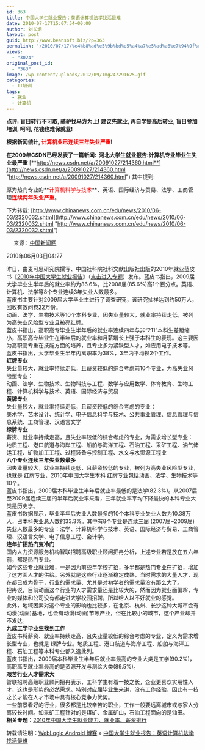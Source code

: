 ```yaml
---
id: 363
title: 中国大学生就业报告：英语计算机法学找活最难
date: 2010-07-17T15:07:54+00:00
author: 刘长炯
layout: post
guid: http://www.beansoft.biz/?p=363
permalink: '/2010/07/17/%e4%b8%ad%e5%9b%bd%e5%a4%a7%e5%ad%a6%e7%94%9f%e5%b0%b1%e4%b8%9a%e6%8a%a5%e5%91%8a%ef%bc%9a%e8%8b%b1%e8%af%ad%e8%ae%a1%e7%ae%97%e6%9c%ba%e6%b3%95%e5%ad%a6%e6%89%be%e6%b4%bb%e6%9c%80%e9%9a%be/'
views:
  - "3024"
original_post_id:
  - "363"
image: /wp-content/uploads/2012/09/Img247291625.gif
categories:
  - IT培训
tags:
  - 就业
  - 计算机
---
```

**点评: 盲目转行不可取, 骑驴找马方为上! 建议先就业, 再自学提高后转业, 盲目参加培训, 呵呵, 花钱也难保就业!**

**根据新闻统计, <font color="#ff0000">计算机业已连续三年失业严重</font>!**

**在2009年CSDN已经发表了一篇新闻:&#160; 河北大学生就业报告:计算机专业毕业生失业最严重** [**http://news.csdn.net/a/20091027/214360.html**](http://news.csdn.net/a/20091027/214360.html "http://news.csdn.net/a/20091027/214360.html") 其中提到: 

原为热门专业的**<font color="#ff0000">计算机科学与技术</font>**、英语、国际经济与贸易、法学、工商管理<font color="#ff0000"><strong>连续两年失业严重</strong></font>。 

下为转载: [http://www.chinanews.com.cn/edu/news/2010/06-03/2320032.shtml](http://www.chinanews.com.cn/edu/news/2010/06-03/2320032.shtml "http://www.chinanews.com.cn/edu/news/2010/06-03/2320032.shtml")

[<img style="border-width:0;" height="15" src="http://photocdn.sohu.com/20061227/Img247291625.gif" border="0" />](http://www.chinanews.com.cn/) 来源：[中国新闻网](http://www.chinanews.com.cn/edu/news/2010/06-03/2320032.shtml) 

2010年06月03日04:27 </p> 

[](http://learning.sohu.com/)

昨日，由麦可思研究院撰写、中国社科院社科文献出版社出版的2010年就业蓝皮书《[2010年中国大学生就业报告](http://learning.sohu.com/s2010/jiuyelanpishu/)》（[点击进入专题](http://learning.sohu.com/s2010/jiuyelanpishu/)）发布。蓝皮书指出，2009届大学毕业生半年后的就业率约为86.6%，比2008届(85.6%)高1个百分点。英语、计算机、法学等8个专业连续3年失业人数最多。   
蓝皮书主要针对2009届大学毕业生进行了调查研究，该研究抽样达到约50万人，回收有效问卷22万份。   
动画、法学、生物技术等10个本科专业，因失业量较大，就业率持续走低，被列为高失业风险型专业且被亮红牌。   
蓝皮书指出，高职高专毕业生半年后的就业率连续四年与非“211”本科生差距缩小，高职高专毕业生在半年后的就业率和月薪增长上强于本科生的表现。这主要因为高职高专重在技能方面的培养，且专业多为紧缺型人才，如应用电子技术等。   
蓝皮书指出，大学毕业生半年内离职率为38%，3年内平均换2个工作。   
**红牌专业**   
失业量较大，就业率持续走低，且薪资较低的综合考虑前10个专业，为高失业风险型专业：   
动画、法学、生物技术、生物科技与工程、数学与应用数学、体育教育、生物工程、计算机科学与技术、英语、国际经济与贸易   
**黄牌专业**   
失业量较大，就业率持续走低，且薪资较低的综合考虑的专业：   
美术学、艺术设计、统计学、电子信息科学与技术、公共事业管理、信息管理与信息系统、工商管理、汉语言文学   
**绿牌专业**   
薪资、就业率持续走高，且失业率较低的综合考虑的专业，为需求增长型专业：   
地质工程、港口航道与海岸工程、船舶与海洋工程、石油工程、采矿工程、油气储运工程、矿物加工工程、过程装备与控制工程、水文与水资源工程业   
**八个专业连续三年失业数最多**   
因失业量较大，就业率持续走低，且薪资较低的专业，被列为高失业风险型专业，也就是 红牌专业，2010年中国大学生本科 红牌专业包括动画、法学、生物技术等10个。   
蓝皮书指出，2009届本科毕业生半年后就业率最低的是法学(82.3%)。从2007届至2009届连续三届的半年后就业率来看，三年就业率平均下降最快的本科专业大类是历史学。   
蓝皮书数据显示，毕业半年后失业人数最多的10个本科专业失业人数为10.38万人，占本科失业总人数的33.3%。其中有8个专业是连续三届 (2007届~2009届)失业人数最多的专业：法学、计算机科学与技术、英语、国际经济与贸易、工商管理、汉语言文学、电子信息工程、会计学。   
**连年扩招热门变冷门**   
国内人力资源服务机构智联招聘高级职业顾问把冉分析，上述专业若是放在五六年前，都是热门专业。   
如今这些专业就业难，一是因为前些年学校扩招，多半都是热门专业在扩招，增加了这方面人才的供给。另外就是这些行业逐渐稳定成熟，当时需求的大量人才，现在都已成为骨干，行业的需求量、尤其是对初学者的需求量没有那么大了。   
把冉说，目前动画这个行业的人才需求量还是比较大的，然而因为就业面偏窄，专业的媒体和公司没有都走进大学校园招聘，所以给人以不好就业的感觉。   
此外，地域因素对这个专业的影响也比较多，在北京、杭州、长沙这种大城市会有动漫(动画)基地，也会有动漫(动画)节等产业，但在比较小的城市，这个产业却并不发达。   
**九成工学毕业生找到工作**   
蓝皮书将薪资、就业率持续走高，且失业量较低的综合考虑的专业，定义为需求增长型专业，也就是 绿牌专业。地质工程、港口航道与海岸工程、船舶与海洋工程、石油工程等本科专业都入选此列。   
蓝皮书指出，2009届本科毕业生半年后就业率最高的专业大类是工学(90.2%)，高职高专就业率最高的是资源开发与测绘大类(89.5%)。   
**艰苦行业人才需求大**   
智联招聘高级职业顾问把冉表示，工科学生有着一技之长，企业更喜欢实用性人才，这也是形势的必然需求。特别对应届毕业生来讲，没有工作经验，因此有一技之长才能在人才市场中具有核心竞争力优势。   
一些前景看好的行业，很多都是比较辛苦的职业，工作一般要远离城市或与家人分离较长时间。如采矿工程针对的是煤矿、金属矿山，石油工程面向的是油田。   
**相关专题：**[2010年中国大学生就业能力、就业率、薪资排行](http://learning.sohu.com/s2010/jiuyelanpishu/)

转载请注明：[WebLogic Android 博客](http://www.beansoft.biz) &raquo; [中国大学生就业报告：英语计算机法学找活最难](http://www.beansoft.biz/2010/07/17/%e4%b8%ad%e5%9b%bd%e5%a4%a7%e5%ad%a6%e7%94%9f%e5%b0%b1%e4%b8%9a%e6%8a%a5%e5%91%8a%ef%bc%9a%e8%8b%b1%e8%af%ad%e8%ae%a1%e7%ae%97%e6%9c%ba%e6%b3%95%e5%ad%a6%e6%89%be%e6%b4%bb%e6%9c%80%e9%9a%be/)